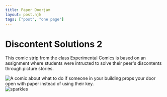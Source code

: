 ```yaml
---
title: Paper Doorjam
layout: post.njk
tags: ["post", "one page"]
---
```


# Discontent Solutions 2
This comic strip from the class Experimental Comics is based on an assignment where students were intructed to solve their peer's discontents through picture stories. 

<img src="{{ '/assets/PaperDoorjam.JPG' | prefixedUrl }}" alt="A comic about what to do if someone in your building props your door open with paper instead of using their key.">

<img class=gifSmall src= "{{ '/assets/gif/smallSparkles.gif' | prefixedUrl }}" alt="sparkles">